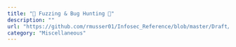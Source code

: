 ```yaml
---
title: "🐛 Fuzzing & Bug Hunting 🐛"
description: ""
url: "https://github.com/rmusser01/Infosec_Reference/blob/master/Draft/Fuzzing.md"
category: "Miscellaneous"
---
```

